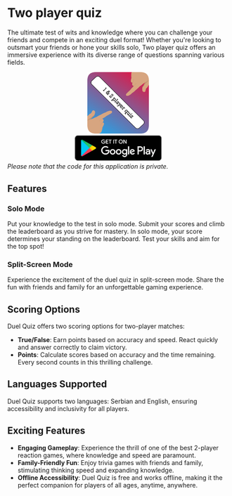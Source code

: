 # Two player quiz

The ultimate test of wits and knowledge where you can challenge your friends and compete in an exciting duel format! Whether you're looking to outsmart your friends or hone your skills solo, Two player quiz offers an immersive experience with its diverse range of questions spanning various fields.

<div align="center">
  <div>
    <img src="images/icon.png" width="140"/>
  </div>
  <div>
    <a href="https://play.google.com/store/apps/details?id=com.cubeorcoding.quiz">
      <img src="images/getonplaystore.png" width="200"/>
    </a>
  </div>
</div>
<em>Please note that the code for this application is private.</em>

## Features

### Solo Mode
Put your knowledge to the test in solo mode. Submit your scores and climb the leaderboard as you strive for mastery. In solo mode, your score determines your standing on the leaderboard. Test your skills and aim for the top spot!

### Split-Screen Mode
Experience the excitement of the duel quiz in split-screen mode. Share the fun with friends and family for an unforgettable gaming experience.

## Scoring Options

Duel Quiz offers two scoring options for two-player matches:

- **True/False**: Earn points based on accuracy and speed. React quickly and answer correctly to claim victory.
- **Points**: Calculate scores based on accuracy and the time remaining. Every second counts in this thrilling challenge.

## Languages Supported

Duel Quiz supports two languages: Serbian and English, ensuring accessibility and inclusivity for all players.

## Exciting Features

- **Engaging Gameplay**: Experience the thrill of one of the best 2-player reaction games, where knowledge and speed are paramount.
- **Family-Friendly Fun**: Enjoy trivia games with friends and family, stimulating thinking speed and expanding knowledge.
- **Offline Accessibility**: Duel Quiz is free and works offline, making it the perfect companion for players of all ages, anytime, anywhere.
